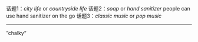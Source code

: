 
话题1：*city life* or *countryside life*
话题2：*soap* or *hand sanitizer*
people can use hand sanitizer on the go
话题3：*classic music* or *pop music*

---
”chalky“